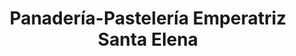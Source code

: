 ---
title: "Panadería-Pastelería Emperatriz Santa Elena"
url: /santa-elena/panaderia-pasteleria-emperatriz-santa-elena/
shop: Bäckerei
---